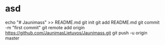 # asd
echo "# Jaunimass" >> README.md git init git add README.md git commit -m "first commit" git remote add origin https://github.com/JaunimasLietuvos/Jaunimass.git git push -u origin master
